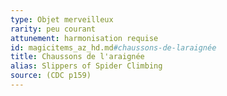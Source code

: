 ```yaml
---
type: Objet merveilleux
rarity: peu courant
attunement: harmonisation requise
id: magicitems_az_hd.md#chaussons-de-laraignée
title: Chaussons de l'araignée
alias: Slippers of Spider Climbing
source: (CDC p159)
---
```


